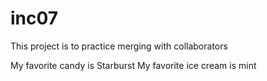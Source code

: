 # inc07

This project is to practice merging with collaborators

My favorite candy is Starburst
My favorite ice cream is mint